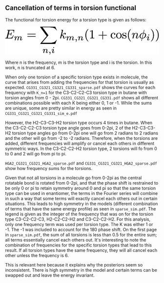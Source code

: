 ## Cancellation of terms in torsion functional

The functional for torsion energy for a torsion type is given as follows:

![](fourier_series.png?raw=true)

Where n is the frequency, m is the torsion type and i is the torsion. In this work, 
n is truncated at 6.

When only one torsion of a specific torsion type exists in molecule, the curve that
arises from adding the frequencies for that torsion is usually as expected. 
`CG331_CG321_CG321_CG331_sparse.pdf` shows the curves for each frequency with `K_n=1`
for the C3-C2-C2-C3 torsion type in butane with torsion angles from 0 - 2pi. 
`CG331_CG321_CG321_CG331.pdf` shows all different combinations possible with each K
being either 0, 1 or -1. While the sums are unique, some are pretty similar in energy as 
seen in `CG331_CG321_CG321_CG331_sim_e.pdf`

However, the H2-C3-C3-H2 torsion type occurs 4 times in butane. When the C3-C2-C2-C3
torsion type angle goes from 0-2pi, 2 of the H2-C3-C3-H2 torsion type angles go from 0-2pi 
one will go from 2 radians to 2 radians and the other will go from -2 to -2
radians. Therefore, when the torsions are added, different frequencies will amplify or
cancel each others in different symmetric ways. 
In the C3-C2-C2-H2 torsion type, 2 torsions will fo from 0 to 0 and 2 will go from pi to pi. 

`HGA2_CG321_CG321_HGA2_sparse.pdf` and `CG331_CG321_CG321_HGA2_sparse.pdf` show how 
frequency sums for the torsions. 

Given that not all torsions in a molecule go from 0-2pi as the central rotatable bond
is rotated from 0-2pi, and that the phase shift is restrained to be only 0 or pi to 
retain symmetry around 0 and pi so that the same torsion type can be used in enantiomer,
the terms in the Fourier series will combine in such a way that some terms will exactly 
cancel each others out in certain situations. This leads to high symmetry in the models 
(different combination of terms that have the same energy profile) as seen in `sparse_sim.pdf`. 
The legend is given as the integer of the frequency that was on for the torsion type C3-C2-C2-C3, 
H2-C2-C2-H2 and C3-C2-C2-H2. For this analysis, only one frequency term was used per torsion type. 
The K was either 1 or -1. The -1 was included to account for the 180 phase shift. On the first 
page in `sparse_sim.pdf`, the sum of all torsions is less than 0.5 for the entire sum; all terms 
essentially cancel each others out. It's interesting to note the combination of frequencies for 
the specific torsion types that lead to this result. If all torsion types have the same frequency, 
they will all cancel each other unless the frequency is 6. 

This is relevant here because it explains why the posteriors seem so inconsistent. 
There is high symmetry in the model and certain terms can be swapped out and leave the energy
invariant. 
